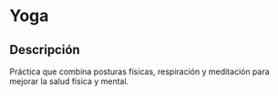 # Yoga

## Descripción
Práctica que combina posturas físicas, respiración y meditación para mejorar la salud física y mental.